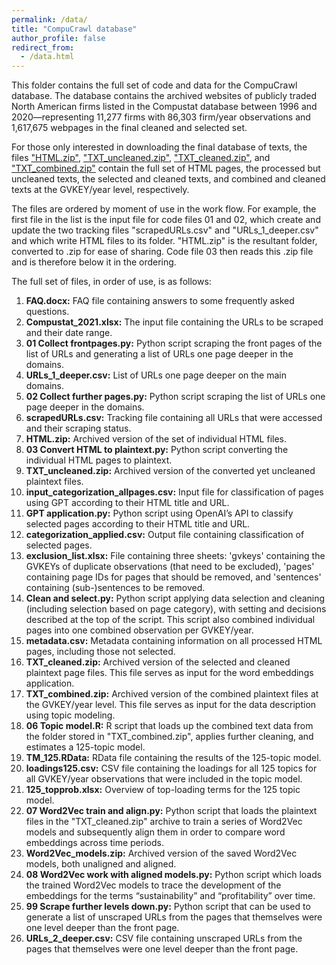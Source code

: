 ```yaml
---
permalink: /data/
title: "CompuCrawl database"
author_profile: false
redirect_from: 
  - /data.html
---
```

This folder contains the full set of code and data for the CompuCrawl database. The database contains the archived websites of publicly traded North American firms listed in the Compustat database between 1996 and 2020—representing 11,277 firms with 86,303 firm/year observations and 1,617,675 webpages in the final cleaned and selected set.

For those only interested in downloading the final database of texts, the files ["HTML.zip"](https://www.dropbox.com/scl/fi/sadofeczgvw5iqd58u4dh/HTML.zip?rlkey=zau82qcgqa0weieysqp66q4sm&dl=0), ["TXT_uncleaned.zip"](https://www.dropbox.com/scl/fi/qdjm2cie9r64vhmdsa3jv/TXT_uncleaned.zip?rlkey=19na0vi9rf2hxs2m4ga8d2lht&dl=0), ["TXT_cleaned.zip"](https://www.dropbox.com/scl/fi/vxrun4k5zprqc2zl5gj9d/TXT_cleaned.zip?rlkey=nmbh3n5p24ebs887yzri4fxu0&dl=0), and ["TXT_combined.zip"](https://www.dropbox.com/scl/fi/nyz23wc5b8zml7zyijicd/TXT_combined.zip?rlkey=tg5ywz7m0pght589xxuwj1nqp&dl=0) contain the full set of HTML pages, the processed but uncleaned texts, the selected and cleaned texts, and combined and cleaned texts at the GVKEY/year level, respectively.

The files are ordered by moment of use in the work flow. For example, the first file in the list is the input file for code files 01 and 02, which create and update the two tracking files "scrapedURLs.csv" and "URLs_1_deeper.csv" and which write HTML files to its folder. "HTML.zip" is the resultant folder, converted to .zip for ease of sharing. Code file 03 then reads this .zip file and is therefore below it in the ordering.

The full set of files, in order of use, is as follows:
1. **FAQ.docx:** FAQ file containing answers to some frequently asked questions.
2. **Compustat_2021.xlsx:** The input file containing the URLs to be scraped and their date range.
3. **01 Collect frontpages.py:** Python script scraping the front pages of the list of URLs and generating a list of URLs one page deeper in the domains.
4. **URLs_1_deeper.csv:** List of URLs one page deeper on the main domains.
5. **02 Collect further pages.py:** Python script scraping the list of URLs one page deeper in the domains.
6. **scrapedURLs.csv:** Tracking file containing all URLs that were accessed and their scraping status.
7. **HTML.zip:** Archived version of the set of individual HTML files.
8. **03 Convert HTML to plaintext.py:** Python script converting the individual HTML pages to plaintext.
9. **TXT_uncleaned.zip:** Archived version of the converted yet uncleaned plaintext files.
10. **input_categorization_allpages.csv:** Input file for classification of pages using GPT according to their HTML title and URL.
11. **GPT application.py:** Python script using OpenAI’s API to classify selected pages according to their HTML title and URL.
12. **categorization_applied.csv:** Output file containing classification of selected pages.
13. **exclusion_list.xlsx:** File containing three sheets: 'gvkeys' containing the GVKEYs of duplicate observations (that need to be excluded), 'pages' containing page IDs for pages that should be removed, and 'sentences' containing (sub-)sentences to be removed.
14. **Clean and select.py:** Python script applying data selection and cleaning (including selection based on page category), with setting and decisions described at the top of the script. This script also combined individual pages into one combined observation per GVKEY/year.
15. **metadata.csv:** Metadata containing information on all processed HTML pages, including those not selected.
16. **TXT_cleaned.zip:** Archived version of the selected and cleaned plaintext page files. This file serves as input for the word embeddings application.
17. **TXT_combined.zip:** Archived version of the combined plaintext files at the GVKEY/year level. This file serves as input for the data description using topic modeling.
18. **06 Topic model.R:** R script that loads up the combined text data from the folder stored in "TXT_combined.zip", applies further cleaning, and estimates a 125-topic model.
19. **TM_125.RData:** RData file containing the results of the 125-topic model.
20. **loadings125.csv:** CSV file containing the loadings for all 125 topics for all GVKEY/year observations that were included in the topic model.
21. **125_topprob.xlsx:** Overview of top-loading terms for the 125 topic model.
22. **07 Word2Vec train and align.py:** Python script that loads the plaintext files in the "TXT_cleaned.zip" archive to train a series of Word2Vec models and subsequently align them in order to compare word embeddings across time periods.
23. **Word2Vec_models.zip:** Archived version of the saved Word2Vec models, both unaligned and aligned.
24. **08 Word2Vec work with aligned models.py:** Python script which loads the trained Word2Vec models to trace the development of the embeddings for the terms “sustainability” and “profitability” over time.
25. **99 Scrape further levels down.py:** Python script that can be used to generate a list of unscraped URLs from the pages that themselves were one level deeper than the front page.
26. **URLs_2_deeper.csv:** CSV file containing unscraped URLs from the pages that themselves were one level deeper than the front page.
